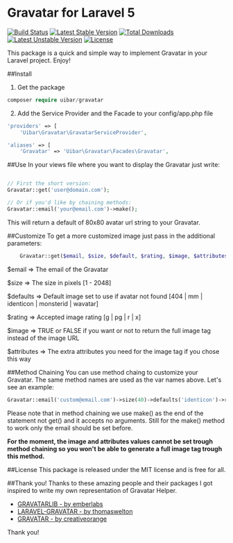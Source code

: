 # Gravatar for Laravel 5

[![Build Status](https://travis-ci.org/uibar/gravatar.svg?branch=master)](https://travis-ci.org/uibar/gravatar)
[![Latest Stable Version](https://poser.pugx.org/uibar/gravatar/v/stable)](https://packagist.org/packages/uibar/gravatar)
[![Total Downloads](https://poser.pugx.org/uibar/gravatar/downloads)](https://packagist.org/packages/uibar/gravatar)
[![Latest Unstable Version](https://poser.pugx.org/uibar/gravatar/v/unstable)](https://packagist.org/packages/uibar/gravatar)
[![License](https://poser.pugx.org/uibar/gravatar/license)](https://packagist.org/packages/uibar/gravatar)

This package is a quick and simple way to implement Gravatar in your Laravel project. Enjoy!

##Install
1. Get the package

```php
composer require uibar/gravatar
```

2. Add the Service Provider and the Facade to your config/app.php file
    
```php
'providers' => [
    'Uibar\Gravatar\GravatarServiceProvider',
```

```php
'aliases' => [
    'Gravatar' => 'Uibar\Gravatar\Facades\Gravatar',
```

##Use
In your views file where you want to display the Gravatar just write:

```php

// First the short version:
Gravatar::get('user@domain.com');

// Or if you'd like by chaining methods:
Gravatar::email('your@email.com')->make();
```

This will return a default of 80x80 avatar url string to your Gravatar.

##Customize
To get a more customized image just pass in the additional parameters:

```php
    Gravatar::get($email, $size, $default, $rating, $image, $attributes);
```

$email      =>      The email of the Gravatar

$size       =>      The size in pixels \[1 - 2048\]

$defaults    =>      Default image set to use if avatar not found \[404 | mm | identicon | monsterid | wavatar\]

$rating     =>      Accepted image rating  \[g | pg | r | x\]

$image      =>      TRUE or FALSE if you want or not to return the full image tag instead of the image URL

$attributes =>      The extra attributes you need for the image tag if you chose this way

##Method Chaining
You can use method chaing to customize your Gravatar. The same method names are used as the var names above. Let's see an example:

```php
Gravatar::email('custom@email.com')->size(40)->defaults('identicon')->rating('x')->make();
```

Please note that in method chaining we use make() as the end of the statement not get() and it accepts no arguments.
Still for the make() method to work only the email should be set before.

**For the moment, the image and attributes values cannot be set trough method chaining so you won't be able to generate
a full image tag trough this method.**

##License
This package is released under the MIT license and is free for all.

##Thank you!
Thanks to these amazing people and their packages I got inspired to write my own representation of Gravatar Helper.

- [GRAVATARLIB - by emberlabs](https://github.com/emberlabs/gravatarlib)
- [LARAVEL-GRAVATAR - by thomaswelton](https://github.com/thomaswelton/laravel-gravatar)
- [GRAVATAR - by creativeorange](https://github.com/creativeorange/gravatar)

Thank you!
